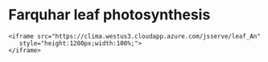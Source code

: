 # Farquhar leaf photosynthesis

```@raw html
<iframe src="https://clima.westus3.cloudapp.azure.com/jsserve/leaf_An"
   style="height:1200px;width:100%;">
</iframe>
```

